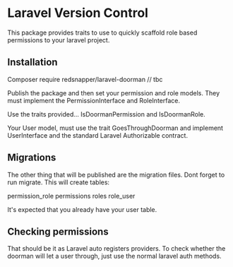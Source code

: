 # Laravel Version Control

This package provides traits to use to quickly scaffold role based permissions to your laravel project.

## Installation

Composer require redsnapper/laravel-doorman // tbc

Publish the package and then set your permission and role models. They must implement the PermissionInterface and RoleInterface.

Use the traits provided... IsDoormanPermission and IsDoormanRole. 

Your User model, must use the trait GoesThroughDoorman and implement UserInterface and the standard Laravel Authorizable contract.

## Migrations

The other thing that will be published are the migration files. Dont forget to run migrate. This will create tables:

permission_role
permissions
roles
role_user

It's expected that you already have your user table.

## Checking permissions

That should be it as Laravel auto registers providers. To check whether the doorman will let a user through, just use the normal laravel auth methods.
